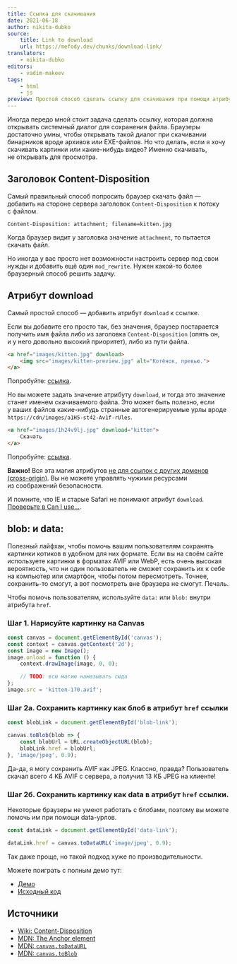 ```yaml
---
title: Ссылка для скачивания
date: 2021-06-18
author: nikita-dubko
source:
    title: Link to download
    url: https://mefody.dev/chunks/download-link/
translators:
    - nikita-dubko
editors:
    - vadim-makeev
tags:
    - html
    - js
preview: Простой способ сделать ссылку для скачивания при помощи атрибута download.
---
```


Иногда передо мной стоит задача сделать ссылку, которая должна открывать системный диалог для сохранения файла. Браузеры достаточно умны, чтобы открывать такой диалог при скачивании бинарников вроде архивов или EXE-файлов. Но что делать, если я хочу скачивать картинки или какие-нибудь видео? Именно скачивать, не открывать для просмотра.

## Заголовок Content-Disposition

Самый правильный способ попросить браузер скачать файл — добавить на стороне сервера заголовок `Content-Disposition` к потоку с файлом.

```
Content-Disposition: attachment; filename=kitten.jpg
```

Когда браузер видит у заголовка значение `attachment`, то пытается скачать файл.

Но иногда у вас просто нет возможности настроить сервер под свои нужды и добавить ещё один `mod_rewrite`. Нужен какой-то более браузерный способ решить задачу.

## Атрибут download

Самый простой способ — добавить атрибут `download` к ссылке.

Если вы добавите его просто так, без значения, браузер постарается получить имя файла либо из заголовка `Content-Disposition` (опять он, и у него довольно высокий приоритет), либо из пути файла.

```html
<a href="images/kitten.jpg" download>
    <img src="images/kitten-preview.jpg" alt="Котёнок, превью.">
</a>
```

Попробуйте: <a href="demo/kitten-pixel.jpg" download>ссылка</a>.

Но вы можете задать значение атрибуту `download`, и тогда это значение станет именем скачиваемого файла. Это может быть полезно, если у ваших файлов какие-нибудь странные автогенерируемые урлы вроде `https://cdn/images/a1H5-st42-Av1f-rUles`.

```html
<a href="images/1h24v9lj.jpg" download="kitten">
    Скачать
</a>
```

Попробуйте: <a href="demo/kitten-pixel.jpg" download="i-am-tiny">ссылка</a>.

**Важно!** Вся эта магия атрибутов [не для ссылок с других доменов (cross-origin)](https://www.chromestatus.com/feature/4969697975992320). Вы не можете управлять чужими ресурсами из соображений безопасности.

И помните, что IE и старые Safari не понимают атрибут `download`. [Проверьте в Can I use…](https://caniuse.com/download).

## blob: и data:

Полезный лайфхак, чтобы помочь вашим пользователям сохранять картинки котиков в удобном для них формате. Если вы на своём сайте используете картинки в форматах AVIF или WebP, есть очень высокая вероятность, что ни один пользователь не сможет сохранить их к себе на компьютер или смартфон, чтобы потом пересмотреть. Точнее, сохранить-то смогут, а вот посмотреть вне браузера не смогут. Печаль.

Чтобы помочь пользователям, используйте `data:` или `blob:` внутри атрибута `href`.

### Шаг 1. Нарисуйте картинку на Canvas

```js
const canvas = document.getElementById('canvas');
const context = canvas.getContext('2d');
const image = new Image();
image.onload = function () {
    context.drawImage(image, 0, 0);

    // TODO: всю магию намазывать сюда
};
image.src = 'kitten-170.avif';
```

### Шаг 2а. Сохранить картинку как блоб в атрибут `href` ссылки

```js
const blobLink = document.getElementById('blob-link');

canvas.toBlob(blob => {
    const blobUrl = URL.createObjectURL(blob);
    blobLink.href = blobUrl;
}, 'image/jpeg', 0.9);
```

Да-да, я могу сохранить AVIF как JPEG. Классно, правда? Пользователь скачал всего 4 КБ AVIF с сервера, а получил 13 КБ JPEG на клиенте!

### Шаг 2б. Сохранить картинку как data в атрибут `href` ссылки.

Некоторые браузеры не умеют работать с блобами, поэтому вы можете помочь им при помощи data-урлов.

```js
const dataLink = document.getElementById('data-link');

dataLink.href = canvas.toDataURL('image/jpeg', 0.9);
```

Так даже проще, но такой подход хуже по производительности.

Можете поиграть с полным демо тут:

- [Демо](https://mefody.dev/chunks/download-link/demo/index.html)
- [Исходный код](https://github.com/MeFoDy/mefody.dev/blob/main/src/chunks/download-link/demo/index.html)

## Источники

- [Wiki: Content-Disposition](https://en.wikipedia.org/wiki/MIME#Content-Disposition)
- [MDN: The Anchor element](https://developer.mozilla.org/en-US/docs/Web/HTML/Element/A)
- [MDN: `canvas.toDataURL`](https://developer.mozilla.org/en-US/docs/Web/API/HTMLCanvasElement/toDataURL)
- [MDN: `canvas.toBlob`](https://developer.mozilla.org/en-US/docs/Web/API/HTMLCanvasElement/toBlob)
